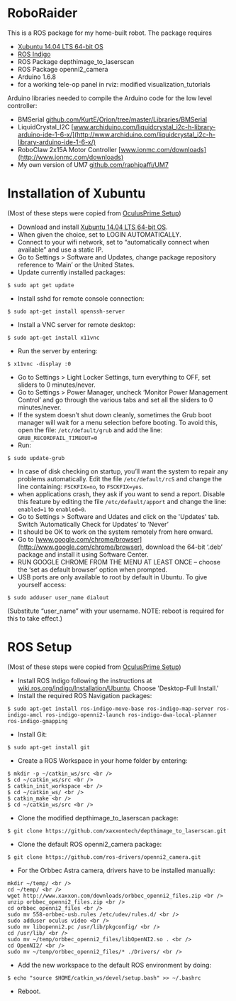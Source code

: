 # RoboRaider
This is a ROS package for my home-built robot. The package requires
* [Xubuntu 14.04 LTS 64-bit OS](https://xubuntu.org/release/14-04/)
* [ROS Indigo](http://wiki.ros.org/indigo/Installation/Ubuntu)
* ROS Package depthimage_to_laserscan
* ROS Package openni2_camera
* Arduino 1.6.8
* for a working tele-op panel in rviz: modified visualization_tutorials

Arduino libraries needed to compile the Arduino code for the low level controller:
* BMSerial [github.com/KurtE/Orion/tree/master/Libraries/BMSerial](https://github.com/KurtE/Orion/tree/master/Libraries/BMSerial)
* LiquidCrystal_I2C [www.archiduino.com/liquidcrystal_i2c-h-library-arduino-ide-1-6-x/](http://www.archiduino.com/liquidcrystal_i2c-h-library-arduino-ide-1-6-x/)
* RoboClaw 2x15A Motor Controller [www.ionmc.com/downloads](http://www.ionmc.com/downloads)
* My own version of UM7 [github.com/raphipaffi/UM7](https://github.com/raphipaffi/UM7)

# Installation of Xubuntu
(Most of these steps were copied from [OculusPrime Setup](http://www.xaxxon.com/documentation/view/oculus-prime-xubuntu-setup))
* Download and install [Xubuntu 14.04 LTS 64-bit OS](https://xubuntu.org/release/14-04/).
* When given the choice, set to LOGIN AUTOMATICALLY.
* Connect to your wifi network, set to “automatically connect when available” and use a static IP.
* Go to Settings > Software and Updates, change package repository reference to ‘Main’ or the United States.
* Update currently installed packages: <br />
```
$ sudo apt get update
```
* Install sshd for remote console connection: <br />
```
$ sudo apt-get install openssh-server
```
* Install a VNC server for remote desktop: <br />
```
$ sudo apt-get install x11vnc
```
* Run the server by entering: <br />
```
$ x11vnc -display :0
```
* Go to Settings > Light Locker Settings, turn everything to OFF, set sliders to 0 minutes/never.
* Go to Settings > Power Manager, uncheck ‘Monitor Power Management Control’ and go through the various tabs and set all the sliders to 0 minutes/never.
* If the system doesn’t shut down cleanly, sometimes the Grub boot manager will wait for a menu selection before booting. To avoid this, open the file: `/etc/default/grub` and add the line: `GRUB_RECORDFAIL_TIMEOUT=0`
* Run: <br />
```
$ sudo update-grub
```
* In case of disk checking on startup, you’ll want the system to repair any problems automatically. Edit the file `/etc/default/rcS` and change the line containing: `FSCKFIX=no`, to `FSCKFIX=yes`.
* when applications crash, they ask if you want to send a report. Disable this feature by editing the file `/etc/default/apport` and change the line: `enabled=1` to `enabled=0`.
* Go to Settings > Software and Udates and click on the 'Updates' tab. Switch ‘Automatically Check for Updates’ to ‘Never’
* It should be OK to work on the system remotely from here onward.
* Go to [www.google.com/chrome/browser](http://www.google.com/chrome/browser), download the 64-bit ‘.deb’ package and install it using Software Center.
* RUN GOOGLE CHROME FROM THE MENU AT LEAST ONCE – choose the ‘set as default browser’ option when prompted.
* USB ports are only available to root by default in Ubuntu. To give yourself access:
```
$ sudo adduser user_name dialout
```
(Substitute “user_name” with your username. NOTE: reboot is required for this to take effect.)


# ROS Setup
(Most of these steps were copied from [OculusPrime Setup](http://www.xaxxon.com/documentation/view/oculus-prime-ros-installation))
* Install ROS Indigo following the instructions at [wiki.ros.org/indigo/Installation/Ubuntu](http://wiki.ros.org/indigo/Installation/Ubuntu). Choose 'Desktop-Full Install.'
* Install the required ROS Navigation packages: <br />
```
$ sudo apt-get install ros-indigo-move-base ros-indigo-map-server ros-indigo-amcl ros-indigo-openni2-launch ros-indigo-dwa-local-planner ros-indigo-gmapping
```
* Install Git: <br />
```
$ sudo apt-get install git
```
* Create a ROS Workspace in your home folder by entering: <br />
```
$ mkdir -p ~/catkin_ws/src <br />
$ cd ~/catkin_ws/src <br />
$ catkin_init_workspace <br />
$ cd ~/catkin_ws/ <br />
$ catkin_make <br />
$ cd ~/catkin_ws/src <br />
```
* Clone the modified depthimage_to_laserscan package: <br />
```
$ git clone https://github.com/xaxxontech/depthimage_to_laserscan.git
```
* Clone the default ROS openni2_camera package: <br />
```
$ git clone https://github.com/ros-drivers/openni2_camera.git
```
* For the Orbbec Astra camera, drivers have to be installed manually: <br />
```
mkdir ~/temp/ <br />
cd ~/temp/ <br />
wget http://www.xaxxon.com/downloads/orbbec_openni2_files.zip <br />
unzip orbbec_openni2_files.zip <br />
cd orbbec_openni2_files <br />
sudo mv 558-orbbec-usb.rules /etc/udev/rules.d/ <br />
sudo adduser oculus video <br />
sudo mv libopenni2.pc /usr/lib/pkgconfig/ <br />
cd /usr/lib/ <br />
sudo mv ~/temp/orbbec_openni2_files/libOpenNI2.so . <br />
cd OpenNI2/ <br />
sudo mv ~/temp/orbbec_openni2_files/* ./Drivers/ <br />
```
* Add the new workspace to the default ROS environment by doing: <br />
```
$ echo "source $HOME/catkin_ws/devel/setup.bash" >> ~/.bashrc
```
* Reboot.







